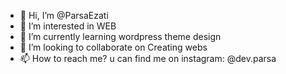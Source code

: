 - 👋 Hi, I’m @ParsaEzati
- 👀 I’m interested in WEB
- 🌱 I’m currently learning wordpress theme design
- 💞️ I’m looking to collaborate on Creating webs
- 📫 How to reach me? u can find me on instagram: @dev.parsa


